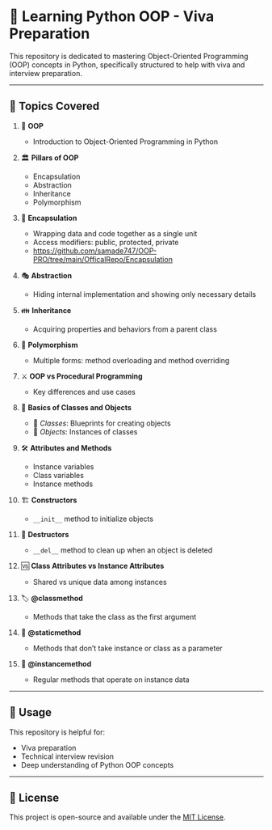 # 📘 Learning Python OOP - Viva Preparation 

This repository is dedicated to mastering Object-Oriented Programming (OOP) concepts in Python, specifically structured to help with viva and interview preparation.

---

## 📌 Topics Covered

1. 🧠 **OOP**  
   - Introduction to Object-Oriented Programming in Python

2. 🏛️ **Pillars of OOP**  
   - Encapsulation  
   - Abstraction  
   - Inheritance  
   - Polymorphism

3. 🔐 **Encapsulation**  
   - Wrapping data and code together as a single unit  
   - Access modifiers: public, protected, private
   - https://github.com/samade747/OOP-PRO/tree/main/OfficalRepo/Encapsulation

4. 🎭 **Abstraction**  
   - Hiding internal implementation and showing only necessary details

5. 👪 **Inheritance**  
   - Acquiring properties and behaviors from a parent class

6. 🔁 **Polymorphism**  
   - Multiple forms: method overloading and method overriding

7. ⚔️ **OOP vs Procedural Programming**  
   - Key differences and use cases

8. 🧱 **Basics of Classes and Objects**  
   - 👤 *Classes*: Blueprints for creating objects  
   - 🧩 *Objects*: Instances of classes

9. 🛠️ **Attributes and Methods**  
   - Instance variables  
   - Class variables  
   - Instance methods

10. 🏗️ **Constructors**  
    - `__init__` method to initialize objects

11. 🧨 **Destructors**  
    - `__del__` method to clean up when an object is deleted

12. 🆚 **Class Attributes vs Instance Attributes**  
    - Shared vs unique data among instances

13. 🏷️ **@classmethod**  
    - Methods that take the class as the first argument

14. 🧷 **@staticmethod**  
    - Methods that don’t take instance or class as a parameter

15. 👤 **@instancemethod**  
    - Regular methods that operate on instance data

---

## 📂 Usage

This repository is helpful for:

- Viva preparation  
- Technical interview revision  
- Deep understanding of Python OOP concepts

---

## 📎 License

This project is open-source and available under the [MIT License](LICENSE).

